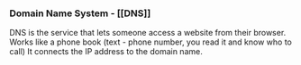 
### Domain Name System - [[DNS]]

DNS is the service that lets someone access a website from their browser.
Works like a phone book (text - phone number, you read it and know who to call)
It connects the IP address to the domain name. 
